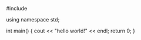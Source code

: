 #include <iostream>
  
using namespace std;
  
int main()
{
    cout << "hello world!" << endl;
    return 0;
}
